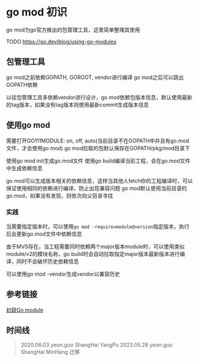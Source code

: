 # go mod 初识
go mod为go官方推出的包管理工具，这里简单整理其使用

TODO https://go.dev/blog/using-go-modules

## 包管理工具
go mod之前依赖GOPATH, GOROOT, vendor进行编译
go mod之后可以跳出GOPATH依赖

以往包管理工具多依赖vendor进行设计，go mod依赖包版本信息，默认使用最新的tag版本，如果没有tag版本则使用最新commit生成版本信息

## 使用go mod
需要打开GO111MODULE: on, off, auto(当前目录不在GOPATH中并且有go.mod文件，才会使用go mod)
go mod拉取的包默认保存在GOPATH/pkg/mod目录下

使用go mod init生成go.mod文件
使用go build编译当前工程，会在go.mod文件中生成依赖信息

go mod可以生成版本相关的依赖信息，这样当其他人fetch你的工程编译时，可以保证使用相同的依赖进行编译，防止出现兼容问题
go mod默认使用当前目录的go.mod，如果没有发现，则依次向父目录寻找

### 实践
当需要指定版本时，可以使用`go mod -require=module@version`指定版本，执行后会更新go.mod文件中依赖信息

由于MVS存在，当工程需要同时依赖两个major版本module时，可以使用类似module/v2的模块名称，go build时会自动拉取指定major版本最新版本进行编译，同时不会破坏历史依赖信息

可以使用go mod -vendor生成vendor以兼容历史

## 参考链接
[初窥Go module](https://tonybai.com/2018/07/15/hello-go-module/)

## 时间线
> 2020.06.03 yeon.guo ShangHai YangPu
> 2023.05.28 yeon.guo ShangHai MinHang 迁移

